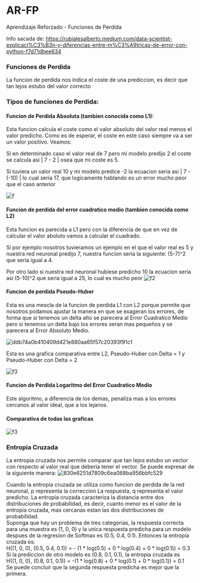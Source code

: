 # AR-FP
Aprendizaje Reforzado - Funciones de Perdida

Info sacada de: https://rubialesalberto.medium.com/data-scientist-explicaci%C3%B3n-y-diferencias-entre-m%C3%A9tricas-de-error-con-python-f7d71dbee634

### Funciones de Perdida
La funcion de perdida nos indica el coste de una prediccion, es decir
que tan lejos estubo del valor correcto

### Tipos de funciones de Perdida:

#### Funcion de Perdida Absoluta (tambien conocida como L1):
Esta funcion calcula el coste como el valor absoluto del valor real
menos el valor predicho. Como es de esperar, el coste en este caso
siempre va a ser un valor positivo. Veamos:

Si en determinado caso el valor real de 7 pero mi modelo predijo 2
el coste se calcula asi  | 7 - 2 | osea que mi coste es 5.

Si tuviera un valor real 10 y mi modelo predice -2 la ecuacion seria
asi | 7 - (-10) | lo cual seria 17, que logicamente hablando es un
error mucho peor que el caso anterior  

![f](https://user-images.githubusercontent.com/95035101/205132457-07db5766-ee5c-4631-a5c5-af1734c80d52.png)

#### Funcion de perdida del error cuadratico medio (tambien conocida como L2)
Esta funcion es parecida a L1 pero con la diferencia de que en vez de 
calcular el valor aboluto vamos a calcular el cuadrado.

Si por ejemplo nosotros tuvieramos un ejemplo en el que el valor real es 
5 y nuestra red neuronal predijo 7, nuestra funcion seria la siguiente:
(5-7)^2 que seria igual a 4.

Por otro lado si nuestra red neuronal hubiese predicho 10 la ecuacion seria asi
(5-10)^2 que seria igual a 25, lo cual es mucho peor
![f2](https://user-images.githubusercontent.com/95035101/205132488-1755f133-a7fb-4374-9b49-252c69a95231.png)

#### Funcion de perdida Pseudo-Huber
Esta es una mescla de la funcion de perdida L1 con L2 porque permite que nosotros podamos ajustar la manera en que se exageran los errores, de forma que si tenemos un delta alto se parecera al Error Cuadratico Medio pero si tenemos un delta bajo los errores seran mas pequeños y se parecera al Error Absoluto Medio.

![ddb74a0b410409d421e880aa65f57c20393f91c1](https://user-images.githubusercontent.com/95035101/205135310-192e2a55-e6f4-4379-bfe2-6aeed29c2247.svg)

Esta es una grafica comparativa entre L2, Pseudo-Huber con Delta = 1 y Pseudo-Huber con Delta = 2

![f3](https://user-images.githubusercontent.com/95035101/205135617-76402b94-79dc-4ef1-b7e8-f631aa973644.png)

#### Funcion de Perdida Logaritmo del Error Cuadratico Medio

Este algoritmo, a diferencia de los demas, penaliza mas a los errores cercanos al valor ideal, que a los lejanos.

#### Comparativa de todas las graficas

![f3](https://user-images.githubusercontent.com/95035101/205138469-2d3dd811-b853-4115-95f8-8b8c3a06f4ee.png)


### Entropia Cruzada
La entropia cruzada nos permite comparar que tan lejos estubo un vector con respecto al valor real que deberia tener el vector. Se puede expresar de la siguiente manera: 
![830e6251d7809c6ea068ba956bbfc529](https://user-images.githubusercontent.com/95035101/205139780-650ea096-9313-4c35-87d4-a4272cb1f7ee.jpg)

Cuando la entropia cruzada se utiliza como funcion de perdida de la red neuronal, p representa la correccion La respuesta, q representa el valor predicho. La entropia cruzada caracteriza la distancia entre dos distribuciones de probabilidad, es decir, cuanto menor es el valor de la entropia cruzada, mas cercanas estan las dos distribuciones de probabilidad.  
Suponga que hay un problema de tres categorias, la respuesta correcta para una muestra es (1, 0, 0) y la unica respuesta predicha para un modelo despues de la regresion de Softmax es (0.5, 0.4, 0.1). Entonces la entropia cruzada es:   
H((1, 0, 0), (0.5, 0.4, 0.1)) = - (1 * log(0.5) + 0 * log(0.4) + 0 * log(0.1)) = 0.3
Si la prediccion de otro modelo es (0.8, 0.1, 0.1), la entropia cruzada es   
H((1, 0, 0), (0.8, 0.1, 0.1)) = -(1 * log(0.8) + 0 * log(0.1) + 0 * log(0.1)) = 0.1  
Se puede concluir que la segunda respuesta predicha es mejor que la primera.


